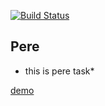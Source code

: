 [![Build Status](https://travis-ci.org/ashraf-revo/pere.svg?branch=master)](https://travis-ci.org/ashraf-revo/pere)
## Pere 
* this is pere task*

[demo](https://pere.cfapps.io)
